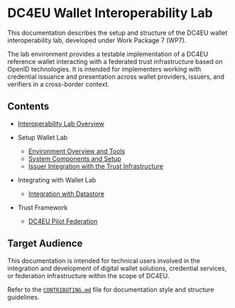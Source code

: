 # DC4EU Wallet Interoperability Lab

This documentation describes the setup and structure of the DC4EU wallet
interoperability lab, developed under Work Package 7 (WP7).

The lab environment provides a testable implementation of a DC4EU reference
wallet interacting with a federated trust infrastructure based on OpenID
technologies. It is intended for implementers working with credential issuance
and presentation across wallet providers, issuers, and verifiers in a
cross-border context.

## Contents

- [Interoperability Lab Overview](./interoperability_lab_overview.md)

- Setup Wallet Lab
  - [Environment Overview and
    Tools](./setup_wallet_lab/environment_overview_and_tools.md)
  - [System Components and
    Setup](./setup_wallet_lab/system_components_and_setup.md)
  - [Issuer Integration with the Trust Infrastructure](
    ./setup_wallet_lab/issuer_integration_with_trust_infrastructure.md)

- Integrating with Wallet Lab
  - [Integration with Datastore](
    ./integrating_with_wallet_lab/integration_with_datastore.md)

- Trust Framework
  - [DC4EU Pilot Federation](./trust_framework/dc4eu_pilot_federation.md)

## Target Audience

This documentation is intended for technical users involved in the integration
and development of digital wallet solutions, credential services, or federation
infrastructure within the scope of DC4EU.

Refer to the [`CONTRIBUTING.md`](../CONTRIBUTING.md) file for documentation
style and structure guidelines.
